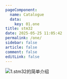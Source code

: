 ```yaml
---
pageComponent:
  name: Catalogue
  data:
    key: 01.one
title: stm32
date: 2025-05-25 11:05:42
permalink: /one/
sidebar: false
article: false
comment: false
editLink: false
---
```


![1.stm32的简单介绍](/pages/stm32_01/)